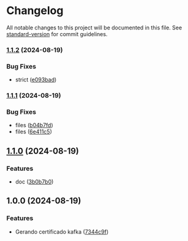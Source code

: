 # Changelog

All notable changes to this project will be documented in this file. See [standard-version](https://github.com/conventional-changelog/standard-version) for commit guidelines.

### [1.1.2](https://github.com/BuuhV-Projects/kafka-certificates-generator/compare/v1.1.1...v1.1.2) (2024-08-19)


### Bug Fixes

* strict ([e093bad](https://github.com/BuuhV-Projects/kafka-certificates-generator/commit/e093bad87b0a65ec2a159aafed7fc6a2ae9e558e))

### [1.1.1](https://github.com/BuuhV-Projects/kafka-certificates-generator/compare/v1.1.0...v1.1.1) (2024-08-19)


### Bug Fixes

* files ([b04b7fd](https://github.com/BuuhV-Projects/kafka-certificates-generator/commit/b04b7fdfe34da91a44f90f3f5437ce21463a0742))
* files ([6e411c5](https://github.com/BuuhV-Projects/kafka-certificates-generator/commit/6e411c5d1a330eceb525b07a4ee6455d5df73e72))

## [1.1.0](https://github.com/BuuhV-Projects/kafka-certificates-generator/compare/v1.0.0...v1.1.0) (2024-08-19)


### Features

* doc ([3b0b7b0](https://github.com/BuuhV-Projects/kafka-certificates-generator/commit/3b0b7b05386fb4f96ff7e9d08f347986d610c629))

## 1.0.0 (2024-08-19)


### Features

* Gerando certificado kafka ([7344c9f](https://github.com/BuuhV-Projects/kafka-certificates-generator/commit/7344c9fce66351075965432939aa45723f190507))
